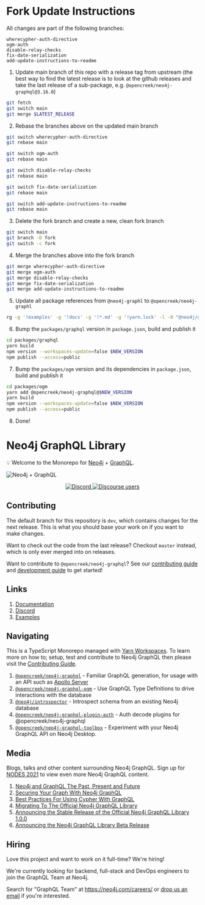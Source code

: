 # Fork Update Instructions

All changes are part of the following branches:

```
wherecypher-auth-directive
ogm-auth
disable-relay-checks
fix-date-serialization
add-update-instructions-to-readme
```

1. Update main branch of this repo with a release tag from upstream (the best way to find the latest release is to look at the github releases and take the last release of a sub-package, e.g. `@opencreek/neo4j-graphql@3.16.0`)

```bash
git fetch
git switch main
git merge $LATEST_RELEASE
```

2. Rebase the branches above on the updated main branch

```bash
git switch wherecypher-auth-directive
git rebase main

git switch ogm-auth
git rebase main

git switch disable-relay-checks
git rebase main

git switch fix-date-serialization
git rebase main

git switch add-update-instructions-to-readme
git rebase main
```

3. Delete the fork branch and create a new, clean fork branch

```bash
git switch main
git branch -D fork
git switch -c fork
```

4. Merge the branches above into the fork branch

```bash
git merge wherecypher-auth-directive
git merge ogm-auth
git merge disable-relay-checks
git merge fix-date-serialization
git merge add-update-instructions-to-readme
```

5. Update all package references from `@neo4j-graphl` to `@opencreek/neo4j-graphl`

```bash
rg -g '!examples' -g '!docs' -g '!*.md' -g '!yarn.lock' -l -0 "@neo4j/graphql" | xargs -0 sed -i 's,@neo4j/graphql,@opencreek/neo4j-graphql,g'
```

6. Bump the `packages/graphql` version in `package.json`, build and publish it

```bash
cd packages/graphql
yarn build
npm version --workspaces-update=false $NEW_VERSION
npm publish --access=public
```

7. Bump the `packages/ogm` version and its dependencies in `package.json`, build and publish it

```bash
cd packages/ogm
yarn add @opencreek/neo4j-graphql@$NEW_VERSION
yarn build
npm version --workspaces-update=false $NEW_VERSION
npm publish --access=public
```

8. Done!

# Neo4j GraphQL Library

💡 Welcome to the Monorepo for [Neo4j](https://neo4j.com/) + [GraphQL](https://graphql.org/).

![Neo4j + GraphQL](./docs/modules/ROOT/images/banner.png)

<p align="center">
  <a href="https://discord.gg/neo4j">
    <img alt="Discord" src="https://img.shields.io/discord/787399249741479977?logo=discord&logoColor=white">
  </a>
  <a href="https://community.neo4j.com/c/drivers-stacks/graphql/33">
    <img alt="Discourse users" src="https://img.shields.io/discourse/users?logo=discourse&server=https%3A%2F%2Fcommunity.neo4j.com">
  </a>
</p>

## Contributing

The default branch for this repository is `dev`, which contains changes for the next
release. This is what you should base your work on if you want to make changes.

Want to check out the code from the last release? Checkout `master` instead, which
is only ever merged into on releases.

Want to contribute to `@opencreek/neo4j-graphql`? See our [contributing guide](./CONTRIBUTING.md)
and [development guide](./docs/contributing/DEVELOPING.md) to get started!

## Links

1. [Documentation](https://neo4j.com/docs/graphql-manual/current/)
2. [Discord](https://discord.gg/neo4j)
3. [Examples](./examples)

## Navigating

This is a TypeScript Monorepo managed with [Yarn Workspaces](https://classic.yarnpkg.com/en/docs/workspaces/).
To learn more on how to; setup, test and contribute to Neo4j GraphQL then please
visit the [Contributing Guide](./CONTRIBUTING.md).

1. [`@opencreek/neo4j-graphql`](./packages/graphql) - Familiar GraphQL generation, for usage
   with an API such as [Apollo Server](https://www.apollographql.com/docs/apollo-server/)
2. [`@opencreek/neo4j-graphql-ogm`](./packages/ogm) - Use GraphQL Type Definitions to drive
   interactions with the database
3. [`@neo4j/introspector`](./packages/introspector) - Introspect schema from an existing Neo4j database
4. [`@opencreek/neo4j-graphql-plugin-auth`](./packages/graphql-plugin-auth) - Auth decode plugins for @opencreek/neo4j-graphql
5. [`@opencreek/neo4j-graphql-toolbox`](./packages/graphql-toolbox) - Experiment with your Neo4j GraphQL API on Neo4j Desktop.

## Media

Blogs, talks and other content surrounding Neo4j GraphQL. Sign up for
[NODES 2021](https://neo4j.brand.live/c/2021nodes-live) to view even more Neo4j
GraphQL content.

1. [Neo4j and GraphQL The Past, Present and Future](https://youtu.be/sZ-eBznM71M)
2. [Securing Your Graph With Neo4j GraphQL](https://medium.com/neo4j/securing-your-graph-with-neo4j-graphql-91a2d7b08631)
3. [Best Practices For Using Cypher With GraphQL](https://youtu.be/YceBpk01Gxs)
4. [Migrating To The Official Neo4j GraphQL Library](https://youtu.be/4_rp1ikvFKc)
5. [Announcing the Stable Release of the Official Neo4j GraphQL Library 1.0.0](https://medium.com/neo4j/announcing-the-stable-release-of-the-official-neo4j-graphql-library-1-0-0-6cdd30cd40b)
6. [Announcing the Neo4j GraphQL Library Beta Release](https://medium.com/neo4j/announcing-the-neo4j-graphql-library-beta-99ae8541bbe7)

## Hiring

Love this project and want to work on it full-time? We're hiring!

We're currently looking for backend, full-stack and DevOps engineers to join the
GraphQL Team at Neo4j.

Search for "GraphQL Team" at <https://neo4j.com/careers/> or
[drop us an email](mailto:team-graphql@neo4j.com) if you're interested.
